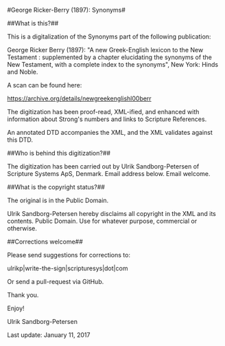#George Ricker-Berry (1897): Synonyms#

##What is this?##

This is a digitalization of the Synonyms part of the following
publication:

George Ricker Berry (1897): "A new Greek-English lexicon to the New
Testament : supplemented by a chapter elucidating the synonyms of the
New Testament, with a complete index to the synonyms", New York: Hinds
and Noble.

A scan can be found here:

https://archive.org/details/newgreekenglishl00berr

The digitization has been proof-read, XML-ified, and enhanced with
information about Strong's numbers and links to Scripture References.

An annotated DTD accompanies the XML, and the XML validates against
this DTD.


##Who is behind this digitization?##

The digitization has been carried out by Ulrik Sandborg-Petersen of
Scripture Systems ApS, Denmark.  Email address below.  Email welcome.


##What is the copyright status?##

The original is in the Public Domain.

Ulrik Sandborg-Petersen hereby disclaims all copyright in the XML and
its contents.  Public Domain.  Use for whatever purpose, commercial or
otherwise.


##Corrections welcome##

Please send suggestions for corrections to:

ulrikp|write-the-sign|scripturesys|dot|com

Or send a pull-request via GitHub.

Thank you.



Enjoy!


Ulrik Sandborg-Petersen

Last update: January 11, 2017

